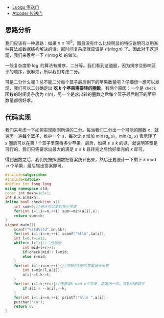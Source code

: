 - [Luogu 传送门](https://www.luogu.com.cn/problem/AT_abc270_e)
- [Atcoder 传送门](https://atcoder.jp/contests/abc270/tasks/abc270_e)

## 思路分析

我们应该有一种思路：如果 $n\le10^5$，而且没有什么比较明显的特征说明可以用某种算法或数据结构解决的话，那时间复杂度就应该是 $\mathcal{O}(n\log n)$ 了。因此对于这道题，我们来思考一下 $\mathcal{O}(n\log k)$ 的做法。

一般复杂度带 $\log$ 的算法有排序，二分等。我们看到这道题，因为排序会影响篮子的顺序，很麻烦，所以我们考虑二分。

可是二分什么呢？总不能二分每个篮子最后剩下的苹果数量吧？仔细想一想可以发现，我们可以二分确定出 **吃 $k$ 个苹果需要转的圈数**。有两个原因：一个是 `check` 函数的时间复杂度为 $\mathcal{O}(n)$，另一个是求出转的圈数之后每个篮子最后剩下的苹果数量都很好求。

## 代码实现

我们来考虑一下如何实现刚刚所讲的二分。每当我们二分出一个可能的圈数 $x$，就遍历一遍每个篮子，维护一个 $s$，每次让 $s$ 增加 $\min(a_i,x)$，$\min(a_i,x)$ 表示转了 $x$ 圈后可以在第 $i$ 个篮子里获得多少苹果。最后，如果 $s\le k$ 的话，就说明答案是可行的，我们只需要求出最大的满足 $s\le k$ 且转完之后恰好拿完的 $x$ 即可。

得到圈数之后，我们先按照圈数把答案统计出来，然后还要统计一下剩下 $k\bmod n$ 个苹果，最后输出答案即可。

```cpp
#include<algorithm>
#include<cstdio>
#define int long long
using namespace std;
const int maxn=1e5+1;
int n,k,a[maxn];
inline bool check(int x){
	int sum=0;//统计可以拿到多少苹果
	for(int i=1;i<=n;++i) sum+=min(a[i],x);
	return sum<=k;
}
signed main(){
	scanf("%lld%lld",&n,&k);
	for(int i=1;i<=n;++i) scanf("%lld",&a[i]);
	int l=0,r=1e12;
	while(r-l>1){//二分部分
		int mid=l+r>>1;
		if(check(mid)) l=mid;
		else r=mid;
	}
	for(int i=1;i<=n;++i){//把转的l圈的答案统计出来
		int t=min(l,a[i]);
		a[i]-=t,k-=t;
	}
	for(int i=1;k;++i){//还要拿k mod n个苹果，再遍历一次，直到彻底拿完
		if(a[i]) --a[i],--k;
	}
	for(int i=1;i<=n;++i) printf("%lld ",a[i]);
	putchar('\n');
	return 0;
}
```